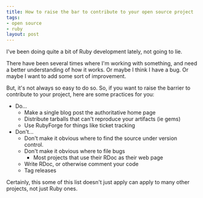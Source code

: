 ```yaml
--- 
title: How to raise the bar to contribute to your open source project
tags: 
- open source
- ruby
layout: post
---
```

I've been doing quite a bit of Ruby development lately, not going to lie.

There have been several times where I'm working with something, and need a better understanding of how it works. Or maybe I think I have a bug. Or maybe I want to add some sort of improvement.

But, it's not always so easy to do so. So, if you want to raise the barrier to contribute to your project, here are some practices for you:

  * Do... 
    * Make a single blog post the authoritative home page
    * Distribute tarballs that can't reproduce your artifacts (ie gems)
    * Use RubyForge for things like ticket tracking
  * Don't...
    * Don't make it obvious where to find the source under version control.
    * Don't make it obvious where to file bugs
      * Most projects that use their RDoc as their web page
    * Write RDoc, or otherwise comment your code
    * Tag releases
 
Certainly, this some of this list doesn't just apply can apply to many other projects, not just Ruby ones.
